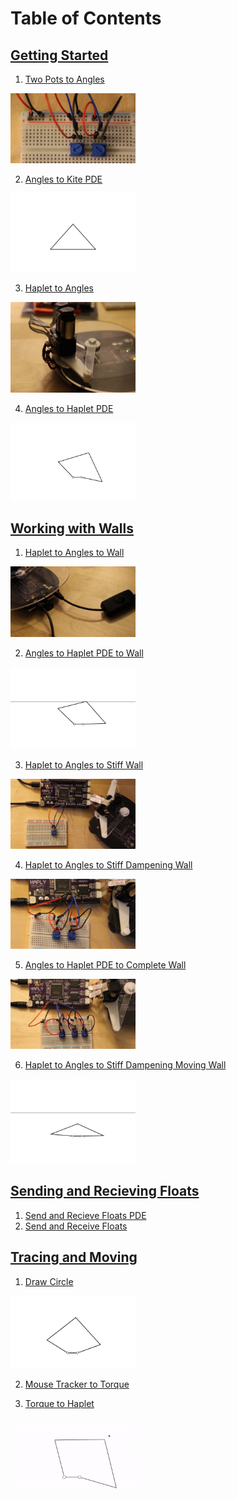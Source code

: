 # Table of Contents

## [Getting Started](./01_Getting%20Started)
1. [Two Pots to Angles](./01_Getting%20Started/01_TwoPotsToAngles.md)

<img src="01_Getting%20Started/Images/IMG_3489.JPG" width ="200px">

2. [Angles to Kite PDE](./01_Getting%20Started/02_AnglesToKite_PDE.md)

<img src= "01_Getting%20Started/Images/Kite_gif.gif" width="200px">

3. [Haplet to Angles](./01_Getting%20Started/03_HapletToAngles.md)

<img src="01_Getting%20Started/Images/klaglmnccmgmpnid.jpg" width ="200px">

4. [Angles to Haplet PDE](./01_Getting%20Started/04_AnglesToHaplet_PDE.md)

<img src="01_Getting%20Started/Images/Haplet_gif.gif" width = "200px">

## [Working with Walls](./02_Working%20with%20Walls)
1. [Haplet to Angles to Wall](./02_Working%20with%20Walls/01_HapletToAngles_Wall.md)

<img src="02_Working%20with%20Walls/Images/IMG_3504.JPG" width ="200px">

2. [Angles to Haplet PDE to Wall](./02_Working%20with%20Walls/02_AnglesToHaplet_Wall_PDE.md)

<img src="02_Working%20with%20Walls/Images/BasicWall.gif" width ="200px">

3. [Haplet to Angles to Stiff Wall](./02_Working%20with%20Walls/03_HapletToAngles_WallStiffness.md)

<img src="02_Working%20with%20Walls/Images/IMG_3507.JPG" width ="200px">

4. [Haplet to Angles to Stiff Dampening Wall](./02_Working%20with%20Walls/04_HapletToAngles_WallStiffnessDamper.md)

<img src="02_Working%20with%20Walls/Images/IMG_3509.JPG" width ="200px">

5. [Angles to Haplet PDE to Complete Wall](./02_Working%20with%20Walls/05_HapletToAngles_CompleteWall.md)

<img src="02_Working%20with%20Walls/Images/IMG_3512.JPG" width ="200px">

6. [Haplet to Angles to Stiff Dampening Moving Wall](./02_Working%20with%20Walls/06_AnglesToHaplet_MovingWall_PDE.md)

<img src="02_Working%20with%20Walls/Images/Final%20Wall.gif" width ="200px">

## [Sending and Recieving Floats](./03_Sending%20and%20Recieving%20Floats)

1. [Send and Recieve Floats PDE](./03_Sending%20and%20Recieving%20Floats/01_SendAndReceiveFloats_PDE.md)
2. [Send and Receive Floats](./03_Sending%20and%20Recieving%20Floats/02_SendAndReceiveFloats.md)

## [Tracing and Moving](./04_Tracing%20and%20Moving)
1. [Draw Circle](./04_Tracing%20and%20Moving/01_DrawCircle.md)

<img src="04_Tracing%20and%20Moving/Images/Circle.gif" width ="200px">

2. [Mouse Tracker to Torque](./04_Tracing%20and%20Moving/02_TorqueToHaplet.md)



3. [Torque to Haplet](./04_Tracing%20and%20Moving/03_MouseTrackerToTorque_PDE.md)

<img src="04_Tracing%20and%20Moving/Images/Tracker.gif" width ="200px">
